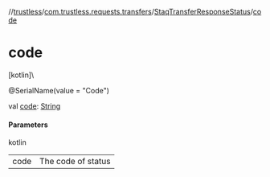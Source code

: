 //[trustless](../../../index.md)/[com.trustless.requests.transfers](../index.md)/[StaqTransferResponseStatus](index.md)/[code](code.md)

# code

[kotlin]\

@SerialName(value = &quot;Code&quot;)

val [code](code.md): [String](https://kotlinlang.org/api/latest/jvm/stdlib/kotlin/-string/index.html)

#### Parameters

kotlin

| | |
|---|---|
| code | The code of status |
